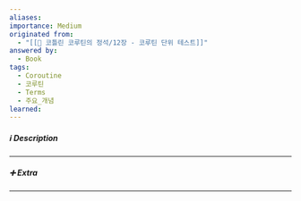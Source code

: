 ```yaml
---
aliases:
importance: Medium
originated from:
  - "[[📘 코틀린 코루틴의 정석/12장 - 코루틴 단위 테스트]]"
answered by:
  - Book
tags:
  - Coroutine
  - 코루틴
  - Terms
  - 주요_개념
learned:
---
```

##### ℹ️ Description
---


##### ➕ Extra
---
